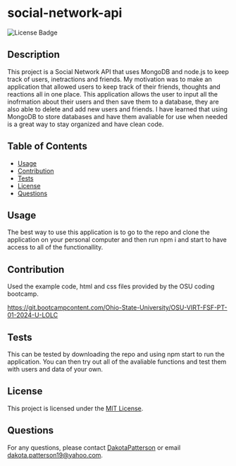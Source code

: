 # social-network-api

![License Badge](https://img.shields.io/badge/License-MIT-yellow.svg)

  ## Description
  This project is a Social Network API that uses MongoDB and node.js to keep track of users, inetractions and friends. My motivation was to make an application that allowed users to keep track of their friends, thoughts and reactions all in one place. This application allows the user to input all the inofrmation about their users and then save them to a database, they are also able to delete and add new users and friends. I have learned that using MongoDB to store databases and have them avaliable for use when needed is a great way to stay organized and have clean code.

  ## Table of Contents
- [Usage](#usage)
- [Contribution](#contribution)
- [Tests](#tests)
- [License](#license)
- [Questions](#questions)

## Usage
The best way to use this application is to go to the repo and clone the application on your personal computer and then run npm i and start to have access to all of the functionallity.



## Contribution

Used the example code, html and css files provided by the OSU coding bootcamp.

https://git.bootcampcontent.com/Ohio-State-University/OSU-VIRT-FSF-PT-01-2024-U-LOLC

## Tests
This can be tested by downloading the repo and using npm start to run the application. You can then try out all of the avaliable functions and test them with users and data of your own.

## License
This project is licensed under the [MIT License](https://opensource.org/licenses/MIT).

## Questions
For any questions, please contact [DakotaPatterson](https://github.com/kk) or email dakota.patterson19@yahoo.com.